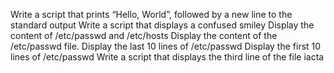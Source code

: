 Write a script that prints “Hello, World”, followed by a new line to the standard output
Write a script that displays a confused smiley
Display the content of /etc/passwd and /etc/hosts
Display the content of the /etc/passwd file.
Display the last 10 lines of /etc/passwd
Display the first 10 lines of /etc/passwd
Write a script that displays the third line of the file iacta
